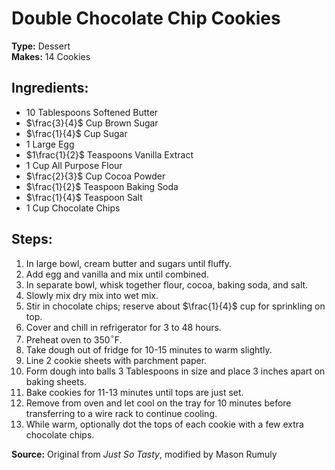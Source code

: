 # Double Chocolate Chip Cookies

**Type:** Dessert\
**Makes:** 14 Cookies

## Ingredients:
- 10 Tablespoons Softened Butter
- $\frac{3}{4}$ Cup Brown Sugar
- $\frac{1}{4}$ Cup Sugar
- 1 Large Egg
- $1\frac{1}{2}$ Teaspoons Vanilla Extract
- 1 Cup All Purpose Flour
- $\frac{2}{3}$ Cup Cocoa Powder
- $\frac{1}{2}$ Teaspoon Baking Soda
- $\frac{1}{4}$ Teaspoon Salt
- 1 Cup Chocolate Chips


## Steps:
1. In large bowl, cream butter and sugars until fluffy.
2. Add egg and vanilla and mix until combined.
3. In separate bowl, whisk together flour, cocoa, baking soda, and salt.
4. Slowly mix dry mix into wet mix.
5. Stir in chocolate chips; reserve about $\frac{1}{4}$ cup for sprinkling on top.
6. Cover and chill in refrigerator for 3 to 48 hours.
7. Preheat oven to 350$^\circ$F.
8. Take dough out of fridge for 10-15 minutes to warm slightly.
9. Line 2 cookie sheets with parchment paper.
10. Form dough into balls 3 Tablespoons in size and place 3 inches apart on baking sheets.
11. Bake cookies for 11-13 minutes until tops are just set.
12. Remove from oven and let cool on the tray for 10 minutes before transferring to a wire rack to continue cooling.
13. While warm, optionally dot the tops of each cookie with a few extra chocolate chips.

**Source:** Original from *Just So Tasty*, modified by Mason Rumuly
